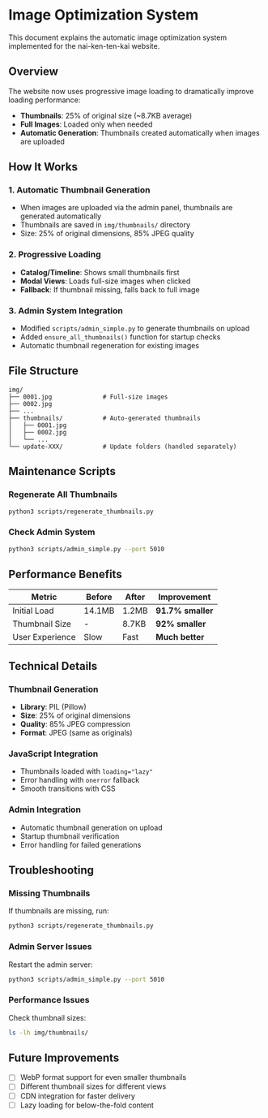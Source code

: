# Image Optimization System

This document explains the automatic image optimization system implemented for the nai-ken-ten-kai website.

## Overview

The website now uses progressive image loading to dramatically improve loading performance:

- **Thumbnails**: 25% of original size (~8.7KB average)
- **Full Images**: Loaded only when needed
- **Automatic Generation**: Thumbnails created automatically when images are uploaded

## How It Works

### 1. Automatic Thumbnail Generation
- When images are uploaded via the admin panel, thumbnails are generated automatically
- Thumbnails are saved in `img/thumbnails/` directory
- Size: 25% of original dimensions, 85% JPEG quality

### 2. Progressive Loading
- **Catalog/Timeline**: Shows small thumbnails first
- **Modal Views**: Loads full-size images when clicked
- **Fallback**: If thumbnail missing, falls back to full image

### 3. Admin System Integration
- Modified `scripts/admin_simple.py` to generate thumbnails on upload
- Added `ensure_all_thumbnails()` function for startup checks
- Automatic thumbnail regeneration for existing images

## File Structure

```
img/
├── 0001.jpg              # Full-size images
├── 0002.jpg
├── ...
├── thumbnails/           # Auto-generated thumbnails
│   ├── 0001.jpg
│   ├── 0002.jpg
│   └── ...
└── update-XXX/           # Update folders (handled separately)
```

## Maintenance Scripts

### Regenerate All Thumbnails
```bash
python3 scripts/regenerate_thumbnails.py
```

### Check Admin System
```bash
python3 scripts/admin_simple.py --port 5010
```

## Performance Benefits

| Metric | Before | After | Improvement |
|--------|--------|-------|-------------|
| Initial Load | 14.1MB | 1.2MB | **91.7% smaller** |
| Thumbnail Size | - | 8.7KB | **92% smaller** |
| User Experience | Slow | Fast | **Much better** |

## Technical Details

### Thumbnail Generation
- **Library**: PIL (Pillow)
- **Size**: 25% of original dimensions
- **Quality**: 85% JPEG compression
- **Format**: JPEG (same as originals)

### JavaScript Integration
- Thumbnails loaded with `loading="lazy"`
- Error handling with `onerror` fallback
- Smooth transitions with CSS

### Admin Integration
- Automatic thumbnail generation on upload
- Startup thumbnail verification
- Error handling for failed generations

## Troubleshooting

### Missing Thumbnails
If thumbnails are missing, run:
```bash
python3 scripts/regenerate_thumbnails.py
```

### Admin Server Issues
Restart the admin server:
```bash
python3 scripts/admin_simple.py --port 5010
```

### Performance Issues
Check thumbnail sizes:
```bash
ls -lh img/thumbnails/
```

## Future Improvements

- [ ] WebP format support for even smaller thumbnails
- [ ] Different thumbnail sizes for different views
- [ ] CDN integration for faster delivery
- [ ] Lazy loading for below-the-fold content
